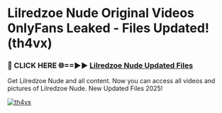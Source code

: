 # Lilredzoe Nude Original Videos 0nlyFans Leaked - Files Updated! (th4vx)

<h3>🔴 CLICK HERE 🌐==►► <a href="https://tinyurl.com/yrmya6cz" rel="nofollow">Lilredzoe Nude Updated Files</a></h3>

Get Lilredzoe Nude and all content. Now you can access all videos and pictures of Lilredzoe Nude. New Updated Files 2025!

[![th4vx](https://i.imgur.com/FMdXYCs.gif)](https://tinyurl.com/yrmya6cz)
